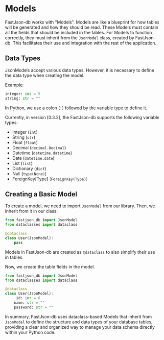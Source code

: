 # Models

FastJson-db works with "Models". Models are like a blueprint for how tables will be generated and how they should be read. These Models must contain all the fields that should be included in the tables. For Models to function correctly, they must inherit from the `JsonModel` class, created by FastJson-db. This facilitates their use and integration with the rest of the application.

## Data Types

JsonModels accept various data types. However, it is necessary to define the data type when creating the model.

Example:

```python
integer: int = 5
string: str = ""
```

In Python, we use a colon (`:`) followed by the variable type to define it.

Currently, in version [0.3.2], the FastJson-db supports the following variable types:

- Integer (`int`)
- String (`str`)
- Float (`float`)
- Decimal (`decimal.Decimal`)
- Datetime (`datetime.datetime`)
- Date (`datetime.date`)
- List (`list`)
- Dictionary (`dict`)
- Null (`type(None)`)
- ForeignKey\[Type] (`ForeignKey(Type)`)

## Creating a Basic Model

To create a model, we need to import `JsonModel` from our library. Then, we inherit from it in our class:

```python
from fastjson_db import JsonModel
from dataclasses import dataclass

@dataclass
class User(JsonModel):
    pass
```

Models in FastJson-db are created as `@dataclass` to also simplify their use in tables.

Now, we create the table fields in the model.

```python
from fastjson_db import JsonModel
from dataclasses import dataclass

@dataclass
class User(JsonModel):
    _id: int = 0
    name: str = ""
    password: str = ""
```

In summary, FastJson-db uses dataclass-based Models that inherit from `JsonModel` to define the structure and data types of your database tables, providing a clear and organized way to manage your data schema directly within your Python code.
